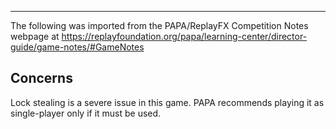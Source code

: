 ***
The following was imported from the PAPA/ReplayFX Competition Notes webpage at https://replayfoundation.org/papa/learning-center/director-guide/game-notes/#GameNotes
## Concerns
            
Lock stealing is a severe issue in this game. PAPA recommends playing it as single-player only if it must be used.
